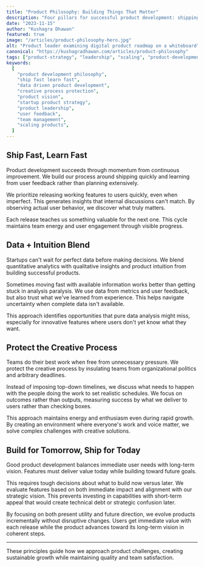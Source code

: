 ```yaml
---
title: "Product Philosophy: Building Things That Matter"
description: "Four pillars for successful product development: shipping fast for user insights, balancing data with intuition, protecting creative processes, and building for both today and tomorrow."
date: "2023-11-15"
author: "Kushagra Dhawan"
featured: true
image: "/articles/product-philosophy-hero.jpg"
alt: "Product leader examining digital product roadmap on a whiteboard"
canonical: "https://kushagradhawan.com/articles/product-philosophy"
tags: ["product-strategy", "leadership", "scaling", "product-development", "startup-growth", "team-management", "product-philosophy"]
keywords:
  [
    "product development philosophy",
    "ship fast learn fast",
    "data driven product development",
    "creative process protection",
    "product vision",
    "startup product strategy",
    "product leadership",
    "user feedback",
    "team management",
    "scaling products",
  ]
---
```


## Ship Fast, Learn Fast

Product development succeeds through momentum from continuous improvement. We build our process around shipping quickly and learning from user feedback rather than planning extensively.

We prioritize releasing working features to users quickly, even when imperfect. This generates insights that internal discussions can't match. By observing actual user behavior, we discover what truly matters.

Each release teaches us something valuable for the next one. This cycle maintains team energy and user engagement through visible progress.

## Data + Intuition Blend

Startups can't wait for perfect data before making decisions. We blend quantitative analytics with qualitative insights and product intuition from building successful products.

Sometimes moving fast with available information works better than getting stuck in analysis paralysis. We use data from metrics and user feedback, but also trust what we've learned from experience. This helps navigate uncertainty when complete data isn't available.

This approach identifies opportunities that pure data analysis might miss, especially for innovative features where users don't yet know what they want.

## Protect the Creative Process

Teams do their best work when free from unnecessary pressure. We protect the creative process by insulating teams from organizational politics and arbitrary deadlines.

Instead of imposing top-down timelines, we discuss what needs to happen with the people doing the work to set realistic schedules. We focus on outcomes rather than outputs, measuring success by what we deliver to users rather than checking boxes.

This approach maintains energy and enthusiasm even during rapid growth. By creating an environment where everyone's work and voice matter, we solve complex challenges with creative solutions.

## Build for Tomorrow, Ship for Today

Good product development balances immediate user needs with long-term vision. Features must deliver value today while building toward future goals.

This requires tough decisions about what to build now versus later. We evaluate features based on both immediate impact and alignment with our strategic vision. This prevents investing in capabilities with short-term appeal that would create technical debt or strategic confusion later.

By focusing on both present utility and future direction, we evolve products incrementally without disruptive changes. Users get immediate value with each release while the product advances toward its long-term vision in coherent steps.

---

These principles guide how we approach product challenges, creating sustainable growth while maintaining quality and team satisfaction.

